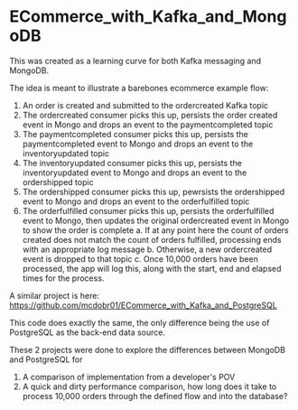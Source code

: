 # ECommerce_with_Kafka_and_MongoDB
 
This was created as a learning curve for both Kafka messaging and MongoDB.

The idea is meant to illustrate a barebones ecommerce example flow:
1. An order is created and submitted to the ordercreated Kafka topic
2. The ordercreated consumer picks this up, persists the order created event in Mongo and drops an event to the paymentcompleted topic
3. The paymentcompleted consumer picks this up, persists the paymentcompleted event to Mongo and drops an event to the inventoryupdated topic
4. The inventoryupdated consumer picks this up, persists the inventoryupdated event to Mongo and drops an event to the ordershipped topic
5. The ordershipped consumer picks this up, pewrsists the ordershipped event to Mongo and drops an event to the orderfulfilled topic
6. The orderfulfilled consumer picks this up, persists the orderfulfilled event to Mongo, then updates the original ordercreated event in Mongo to show the order is complete
 a. If at any point here the count of orders created does not match the count of orders fulfilled, processing ends with an appropriate log message
 b. Otherwise, a new ordercreated event is dropped to that topic
 c. Once 10,000 orders have been processed, the app will log this, along with the start, end and elapsed times for the process.
 
A similar project is here: https://github.com/mcdobr01/ECommerce_with_Kafka_and_PostgreSQL

This code does exactly the same, the only difference being the use of PostgreSQL as the back-end data source.

These 2 projects were done to explore the differences between MongoDB and PostgreSQL for
1. A comparison of implementation from a developer's POV
2. A quick and dirty performance comparison, how long does it take to process 10,000 orders through the defined flow and into the database?

